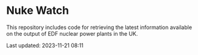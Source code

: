 # Nuke Watch

This repository includes code for retrieving the latest information available on the output of EDF nuclear power plants in the UK.

Last updated: 2023-11-21 08:11